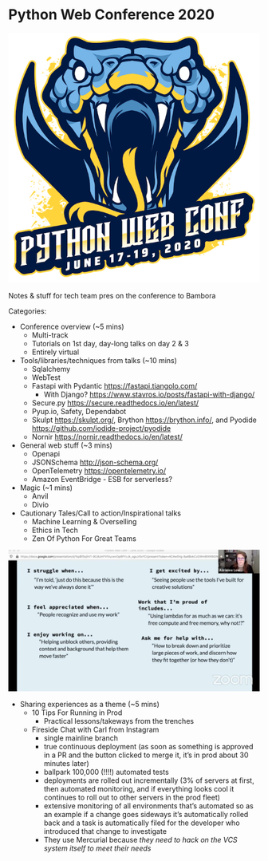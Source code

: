 # Python Web Conference 2020

![Conference Logo](../images/pwcsnake2020.png)

Notes & stuff for tech team pres on the conference to Bambora

Categories:

- Conference overview (~5 mins)
  - Multi-track
  - Tutorials on 1st day, day-long talks on day 2 & 3
  - Entirely virtual
- Tools/libraries/techniques from talks (~10 mins)
  - Sqlalchemy
  - WebTest
  - Fastapi with Pydantic <https://fastapi.tiangolo.com/>
    - With Django? <https://www.stavros.io/posts/fastapi-with-django/>
  - Secure.py <https://secure.readthedocs.io/en/latest/>
  - Pyup.io, Safety, Dependabot
  - Skulpt <https://skulpt.org/>, Brython <https://brython.info/>, and Pyodide <https://github.com/iodide-project/pyodide>
  - Nornir <https://nornir.readthedocs.io/en/latest/>
- General web stuff (~3 mins)
  - Openapi
  - JSONSchema <http://json-schema.org/>
  - OpenTelemetry <https://opentelemetry.io/>
  - Amazon EventBridge - ESB for serverless?
- Magic (~1 mins)
  - Anvil
  - Divio
- Cautionary Tales/Call to action/Inspirational talks
  - Machine Learning & Overselling
  - Ethics in Tech
  - Zen Of Python For Great Teams

![For Your Next 1:1](../day2/../day3/zen-of-python-teams/next_1_1.png)

- Sharing experiences as a theme (~5 mins)
  - 10 Tips For Running in Prod
    - Practical lessons/takeways from the trenches
  - Fireside Chat with Carl from Instagram
    - single mainline branch
    - true continuous deployment (as soon as something is approved in a PR and
      the button clicked to merge it, it’s in prod about 30 minutes later)
    - ballpark 100,000 (!!!!) automated tests
    - deployments are rolled out incrementally (3% of servers at first, then
      automated monitoring, and if everything looks cool it continues to roll
      out to other servers in the prod fleet)
    - extensive monitoring of all environments that’s automated so as an example
      if a change goes sideways it’s automatically rolled back and a task is
      automatically filed for the developer who introduced that change to
      investigate
    - They use Mercurial because _they need to hack on the VCS system itself to
      meet their needs_
